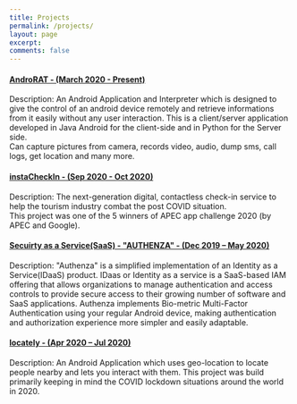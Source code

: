```yaml
---
title: Projects
permalink: /projects/
layout: page
excerpt:
comments: false
---
```


#### [AndroRAT - (March 2020 - Present)](https://github.com/karma9874/AndroRAT)
Description: An Android Application and Interpreter which is designed to give the control of an android device remotely and retrieve informations from it easily without any user interaction. This is a client/server application developed in Java Android for the client-side and in Python for the Server side.<br>
Can capture pictures from camera, records video, audio, dump sms, call logs, get location and many more.

#### [instaCheckIn - (Sep 2020 - Oct 2020)](https://github.com/karma9874/instaCheckIn)
Description: The next-generation digital, contactless check-in service to help the tourism industry combat the post COVID situation.<br>
This project was one of the 5 winners of APEC app challenge 2020 (by APEC and Google).

#### [Secuirty as a Service(SaaS) - "AUTHENZA" - (Dec 2019 – May 2020)](https://github.com/karma9874/authenza)
Description: "Authenza" is a simplified implementation of an Identity as a Service(IDaaS) product. IDaas or Identity as a service is a SaaS-based IAM offering that allows organizations to manage authentication and access controls to provide secure access to their growing number of software and SaaS applications. Authenza implements Bio-metric Multi-Factor Authentication using your regular Android device, making authentication and authorization experience more simpler and easily adaptable.

#### [locately - (Apr 2020 – Jul 2020)](https://github.com/logicinfinite/locately)
Description: An Android Application which uses geo-location to locate people nearby and lets you interact with them. This project was build primarily keeping in mind the COVID lockdown situations around the world in 2020.



